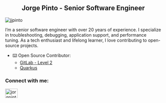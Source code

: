 <h2 align="center">Jorge Pinto - Senior Software Engineer</h2>

<p align="left"> <img src="https://komarev.com/ghpvc/?username=jjpinto&label=Profile%20views&color=0e75b6&style=flat" alt="jjpinto" /> </p>

<p>I’m a senior software engineer with over 20 years of experience. I specialize in troubleshooting, debugging, application support, and performance tuning. As a tech enthusiast and lifelong learner, I love contributing to open-source projects.</p>


- ⌨️ Open Source Contributor: 
  - [GitLab - Level 2](https://gitlab.com/jpinto9391615)
  - [Quarkus](https://github.com/quarkusio/quarkus)


<h3 align="left">Connect with me:</h3>
<p align="left">
<a href="https://linkedin.com/in/jorgpinto" target="blank"><img align="center" src="https://raw.githubusercontent.com/rahuldkjain/github-profile-readme-generator/master/src/images/icons/Social/linked-in-alt.svg" alt="jorgpinto" height="30" width="40" /></a>
</p>


<!--
[![GitHub stats](https://github-readme-stats.vercel.app/api?username=jjpinto&show=reviews,prs_merged&hide=contribs,prs&theme=transparent&show_icons=true)](https://github.com/anuraghazra/github-readme-stats)

